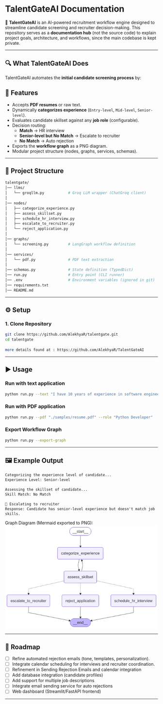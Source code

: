 
# TalentGateAI Documentation

🚀 **TalentGateAI** is an AI-powered recruitment workflow engine designed to streamline candidate screening and recruiter decision-making.
This repository serves as a **documentation hub** (not the source code) to explain project goals, architecture, and workflows, since the main codebase is kept private.

---

## 🔍 What TalentGateAI Does

TalentGateAI automates the **initial candidate screening process** by:
## 🚀 Features
- Accepts **PDF resumes** or raw text.
- Dynamically **categorizes experience** (`Entry-level`, `Mid-level`, `Senior-level`).
- Evaluates candidate skillset against any **job role** (configurable).
- Decision routing:
  - **Match** → HR interview
  - **Senior-level but No Match** → Escalate to recruiter
  - **No Match** → Auto rejection
- Exports the **workflow graph** as a PNG diagram.
- Modular project structure (nodes, graphs, services, schemas).

---

## 📂 Project Structure
```bash
talentgate/
│── llms/
│   └── groqllm.py           # Groq LLM wrapper (ChatGroq client)
│
│── nodes/
│   ├── categorize_experience.py
│   ├── assess_skillset.py
│   ├── schedule_hr_interview.py
│   ├── escalate_to_recruiter.py
│   └── reject_application.py
│
│── graphs/
│   └── screening.py         # LangGraph workflow definition
│
│── services/
│   └── pdf.py               # PDF text extraction
│
│── schemas.py               # State definition (TypedDict)
│── run.py                   # Entry point (CLI runner)
│── .env                     # Environment variables (ignored in git)
│── requirements.txt
│── README.md
````

---

## ⚙️ Setup

### 1. Clone Repository

```bash
git clone https://github.com/AlekhyaR/talentgate.git
cd talentgate

more details found at : https://github.com/AlekhyaR/TalentGateAI
```
---

## ▶️ Usage

### Run with **text application**

```bash
python run.py --text "I have 10 years of experience in software engineering with expertise in Java" --role "Python Developer"
```

### Run with **PDF application**

```bash
python run.py --pdf "./samples/resume.pdf" --role "Python Developer"
```

### Export Workflow Graph

```bash
python run.py --export-graph
```

---

## 🖼 Example Output

```text
Categorizing the experience level of candidate...
Experience Level: Senior-level

Assessing the skillset of candidate...
Skill Match: No Match

📢 Escalating to recruiter
Response: Candidate has senior-level experience but doesn't match job skills.
```

Graph Diagram (Mermaid exported to PNG):
![Graph Workflow](docs/talentgate_graph.png)

---

## 📌 Roadmap

* [ ] Refine automated rejection emails (tone, templates, personalization).
* [ ] Integrate calendar scheduling for interviews and recruiter coordination.
* [ ] Refinement in Sending Rejection Emails and calendar integration
* [ ] Add database integration (candidate profiles)
* [ ] Add support for multiple job descriptions
* [ ] Integrate email sending service for auto rejections
* [ ] Web dashboard (Streamlit/FastAPI frontend)

---
